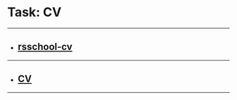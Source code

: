 # Task: CV
---
- ## [rsschool-cv](https://Albertkovak.github.io/rsschool-cv/)
---
- ## [CV](https://AlbertKovak.github.io/rsschool-cv/cv)
---
